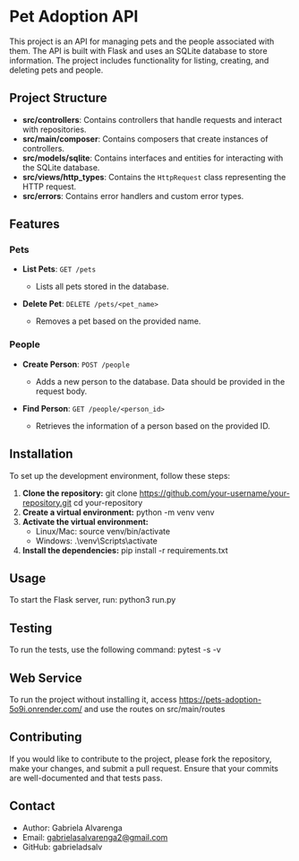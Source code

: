 # Pet Adoption API

This project is an API for managing pets and the people associated with them. The API is built with Flask and uses an SQLite database to store information. The project includes functionality for listing, creating, and deleting pets and people.

## Project Structure

- **src/controllers**: Contains controllers that handle requests and interact with repositories.
- **src/main/composer**: Contains composers that create instances of controllers.
- **src/models/sqlite**: Contains interfaces and entities for interacting with the SQLite database.
- **src/views/http_types**: Contains the `HttpRequest` class representing the HTTP request.
- **src/errors**: Contains error handlers and custom error types.

## Features

### Pets

- **List Pets**: `GET /pets`
  - Lists all pets stored in the database.

- **Delete Pet**: `DELETE /pets/<pet_name>`
  - Removes a pet based on the provided name.

### People

- **Create Person**: `POST /people`
  - Adds a new person to the database. Data should be provided in the request body.

- **Find Person**: `GET /people/<person_id>`
  - Retrieves the information of a person based on the provided ID.

## Installation

To set up the development environment, follow these steps:

1. **Clone the repository:**
   git clone https://github.com/your-username/your-repository.git
   cd your-repository
2. **Create a virtual environment:**
   python -m venv venv
3. **Activate the virtual environment:**
   - Linux/Mac:
       source venv/bin/activate
   - Windows:
       .\venv\Scripts\activate
4. **Install the dependencies:**
     pip install -r requirements.txt
## Usage

To start the Flask server, run: python3 run.py

## Testing

To run the tests, use the following command: pytest -s -v

## Web Service

To run the project without installing it, access https://pets-adoption-5o9i.onrender.com/ and use the routes on src/main/routes 

## Contributing

If you would like to contribute to the project, please fork the repository, make your changes, and submit a pull request. Ensure that your commits are well-documented and that tests pass.

## Contact

- Author: Gabriela Alvarenga
- Email: gabrielasalvarenga2@gmail.com
- GitHub: gabrieladsalv
